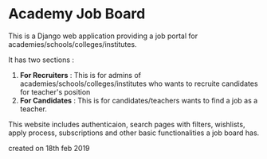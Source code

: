 
# Academy Job Board
This is a Django web application providing a job portal for academies/schools/colleges/institutes.

It has two sections :
 1) **For Recruiters** : This is for admins of academies/schools/colleges/institutes who wants to recruite candidates for teacher's position
2) **For Candidates** : This is for candidates/teachers wants to find a job as a teacher.

This website includes authenticaion, search pages with filters, wishlists, apply process, subscriptions and other basic functionalities a job board has.

created on 18th feb 2019
